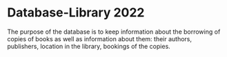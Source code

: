 # Database-Library 2022
The purpose of the database is to keep information about the borrowing of copies of  books as well as information about them: their authors, publishers, location in the library, bookings of the  copies. 
